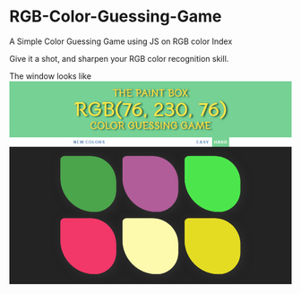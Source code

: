 # RGB-Color-Guessing-Game
A Simple Color Guessing Game 
using JS on RGB color Index

Give it a shot, and sharpen your RGB color recognition skill.

The window looks like
![alt text](https://github.com/AlacritousCreature/RGB-Color-guessing-Game/blob/master/pic.png)
